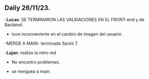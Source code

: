 ## Daily 26/11/23.

-**Lucas**: SE TERMINARON LAS VALIDACIONES EN EL FRONT-end y de Backend .

- tuve inconveniente en el cambio de imagen del usuario .

-MERGE A MAIN- terminado Sprint 7.

-**Lujan**: realizo la retro md

- No encontro problemas.

- se merguea a main.
